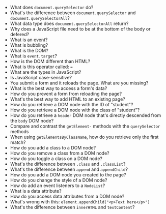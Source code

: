 * What does `document.querySelector` do?
* What's the difference between `document.querySelector` and `document.querySelectorAll`?
* What data type does `document.querySelectorAll` return?
* Why does a JavaScript file need to be at the bottom of the body or defered?
* What is an event?
* What is bubbling?
* What is the DOM?
* What is `event.target`?
* How is the DOM different than HTML?
* What is this operator called: `=`
* What are the types in JavaScript?
* Is JavaScript case-sensitive?
* You submit a form and it reloads the page. What are you missing?
* What is the best way to access a form's data?
* How do you prevent a form from reloading the page?
* What's the best way to add HTML to an existing page?
* How do you retrieve a DOM node with the ID of "student"?
* How do you retrieve a DOM node with the class of "student"?
* How do you retrieve a `header` DOM node that's directly descended from the `body` DOM node?
* Compare and contrast the `getElement-` methods with the `querySelector` methods
* When using `getElementsByClassName`, how do you retrieve only the first match?
* How do you add a class to a DOM node?
* How do you remove a class from a DOM node?
* How do you toggle a class on a DOM node?
* What's the difference between `.class` and `.classList`?
* What's the difference between `append` and `appendChild`?
* How do you add a DOM node you created to the page?
* How do you change the style of a DOM node?
* How do add an event listeners to a `NodeList`?
* What is a data attribute?
* How do you access data attributes from a DOM node?
* What's wrong with this: `element.appendChild("<p>Text here</p>")`
* What's the difference between `innerHTML` and `textContent`?
